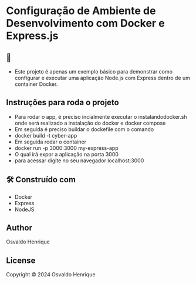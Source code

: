 # Configuração de Ambiente de Desenvolvimento com Docker e Express.js
## 🚀 
* Este projeto é apenas um exemplo básico para demonstrar como configurar e executar uma aplicação Node.js com Express dentro de um container Docker.

## Instruções para roda o projeto

* Para rodar o app, é preciso incialmente executar o instalandodocker.sh onde será realizado a instalação do docker e docker compose
* Em seguida é preciso buildar o dockefile com o comando 
* docker build -t cyber-app
* Em seguida rodar o container 
* docker run -p 3000:3000 my-express-app
* O qual irá expor a aplicação na porta 3000
* para acessar digite no seu navegador localhost:3000

## 🛠️ Construído com
- Docker
- Express
- NodeJS

## Author
Osvaldo Henrique

## License
Copyright © 2024 Osvaldo Henrique
